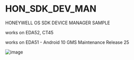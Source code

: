 # HON_SDK_DEV_MAN
HONEYWELL OS SDK DEVICE MANAGER SAMPLE

works on EDA52, CT45

works on EDA51 - Android 10 GMS Maintenance Release 25 

![image](https://user-images.githubusercontent.com/11386676/176124001-8ac4876c-95c9-47e5-982f-f099944fdedd.png)

